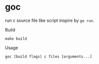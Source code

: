 # goc

run c source file like script inspire by `go run`.


Build

```
make build
```

Usage

```
goc [build flags] c files [arguments...]
```